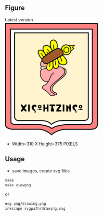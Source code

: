 ## Figure
Latest version  
![vNN](versions/drawing.png)
*  Width=310 X Height=375 PIXELS

## Usage

* save images, create svg files
```
make
make viewpng
```
or 

```
eog png/drawing.png
inkscape svgpath/drawing.svg
```
